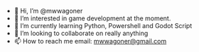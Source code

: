 - 👋 Hi, I’m @mwwagoner
- 👀 I’m interested in game development at the moment.
- 🌱 I’m currently learning Python, Powershell and Godot Script
- 💞️ I’m looking to collaborate on really anything
- 📫 How to reach me
email: mwwagoner@gmail.com

<!---
mwwagoner/mwwagoner is a ✨ special ✨ repository because its `README.md` (this file) appears on your GitHub profile.
You can click the Preview link to take a look at your changes.
--->
